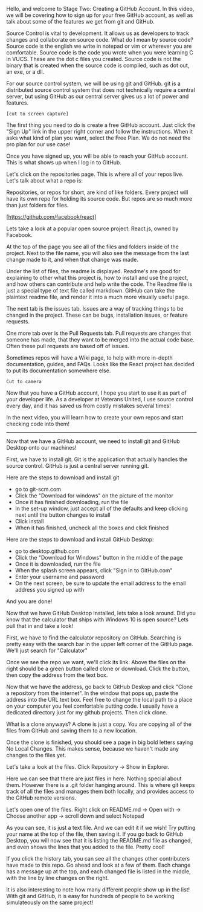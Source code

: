 Hello, and welcome to Stage Two: Creating a GitHub Account. In this video, we will be covering how to sign up for your free GitHub account, as well as talk about some of the features we get from git and GitHub.

Source Control is vital to development. It allows us as developers to track changes and collaborate on source code. What do I mean by source code? Source code is the english we write in notepad or vim or wherever you are comfortable. Source code is the code you wrote when you were learning C in VUCS. These are the dot c files you created. Source code is not the binary that is created when the source code is compiled, such as dot out, an exe, or a dll.

For our source control system, we will be using git and GitHub. git is a distributed source control system that does not technically require a central server, but using GitHub as our central server gives us a lot of power and features.

`[cut to screen capture]`

The first thing you need to do is create a free GitHub account. Just click the "Sign Up" link in the upper right corner and follow the instructions. When it asks what kind of plan you want, select the Free Plan. We do not need the pro plan for our use case!

Once you have signed up, you will be able to reach your GitHub account. This is what shows up when I log in to GitHub.

Let's click on the repositories page. This is where all of your repos live. Let's talk about what a repo is:

Repositories, or repos for short, are kind of like folders. Every project will have its own repo for holding its source code. But repos are so much more than just folders for files.


[https://github.com/facebook/react]

Lets take a look at a popular open source project: React.js, owned by Facebook.

At the top of the page you see all of the files and folders inside of the project. Next to the file name, you will also see the message from the last change made to it, and when that change was made.

Under the list of files, the readme is displayed. Readme's are good for explaining to other what this project is, how to install and use the project, and how others can contribute and help write the code.
The Readme file is just a special type of text file called markdown. GitHub can take the plaintext readme file, and render it into a much more visually useful page.

The next tab is the issues tab. Issues are a way of tracking things to be changed in the project. These can be bugs, installation issues, or feature requests. 

One more tab over is the Pull Requests tab. Pull requests are changes that someone has made, that they want to be merged into the actual code base. Often these pull requests are based off of issues.

Sometimes repos will have a Wiki page, to help with more in-depth documentation, guides, and FAQs. Looks like the React project has decided to put its documentation somewhere else.

`Cut to camera`

Now that you have a GitHub account, I hope you start to use it as part of your developer life. As a developer at Veterans United, I use source control every day, and it has saved us from costly mistakes several times! 

In the next video, you will learn how to create your own repos and start checking code into them!

---

Now that we have a GitHub account, we need to install git and GitHub Desktop onto our machines!

First, we have to install git. Git is the application that actually handles the source control. GitHub is just a central server running git.

Here are the steps to download and install git

- go to git-scm.com
- Click the "Download for windows" on the picture of the monitor
- Once it has finished downloading, run the file
- In the set-up window, just accept all of the defaults and keep clicking next until the button changes to install
- Click install
- When it has finished, uncheck all the boxes and click finished

Here are the steps to download and install GitHub Desktop:

- go to desktop.github.com
- Click the "Download for Windows" button in the middle of the page
- Once it is downloaded, run the file
- When the splash screen appears, click "Sign in to GitHub.com"
- Enter your username and password
- On the next screen, be sure to update the email address to the email address you signed up with

And you are done!

Now that we have GitHub Desktop installed, lets take a look around. Did you know that the calculator that ships with Windows 10 is open source? Lets pull that in and take a look!

First, we have to find the calculator repository on GitHub. Searching is pretty easy with the search bar in the upper left corner of the GitHub page. We'll just search for "Calculator"

Once we see the repo we want, we'll click its link. Above the files on the right should be a green button called clone or download. Click the button, then copy the address from the text box. 

Now that we have the address, go back to GitHub Deskop and click "Clone a repository from the internet". In the window that pops up, paste the address into the URL text box. Feel free to change the local path to a place on your computer you feel comfortable putting code. I usually have a dedicated directory just for my github projects. Then click clone.

What is a clone anyways? A clone is just a copy. You are copying all of the files from GitHub and saving them to a new location. 

Once the clone is finished, you should see a page in big bold letters saying No Local Changes. This makes sense, because we haven't made any changes to the files yet.

Let's take a look at the files. Click Repository -> Show in Explorer.

Here we can see that there are just files in here. Nothing special about them. However there is a .git folder hanging around. This is where git keeps track of all the files and manages them both locally, and provides access to the GitHub remote versions.

Let's open one of the files. Right click on README.md -> Open with -> Choose another app -> scroll down and select Notepad

As you can see, it is just a text file. And we can edit it if we wish! Try putting your name at the top of the file, then saving it. If you go back to GitHub Desktop, you will now see that it is listing the README.md file as changed, and even shows the lines that you added to the file. Pretty cool!

If you click the history tab, you can see all the changes other contributers have made to this repo. Go ahead and look at a few of them. Each change has a message up at the top, and each changed file is listed in the middle, with the line by line changes on the right.

It is also interesting to note how many different people show up in the list! With git and GitHub, it is easy for hundreds of people to be working simulateously on the same project!